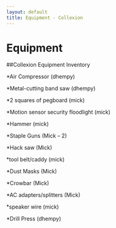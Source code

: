 ```yaml
---
layout: default
title: Equipment - Collexion
---
```


<div id="page">

# Equipment

##Collexion Equipment Inventory


*Air Compressor (dhempy)


*Metal-cutting band saw (dhempy)


*2 squares of pegboard (mick)


*Motion sensor security floodlight (mick)


*Hammer (mick)


*Staple Guns (Mick – 2)


*Hack saw (Mick)


*tool belt/caddy (mick)


*Dust Masks (Mick)


*Crowbar (Mick)


*AC adapters/splitters (Mick)


*speaker wire (mick)


*Drill Press (dhempy)

</div>